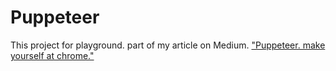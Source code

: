 # Puppeteer
This project for playground. part of my article on Medium. ["Puppeteer. make yourself at chrome."](https://medium.com/@klogic/puppeteer-make-you-self-at-chrome-4afd21514f13)
